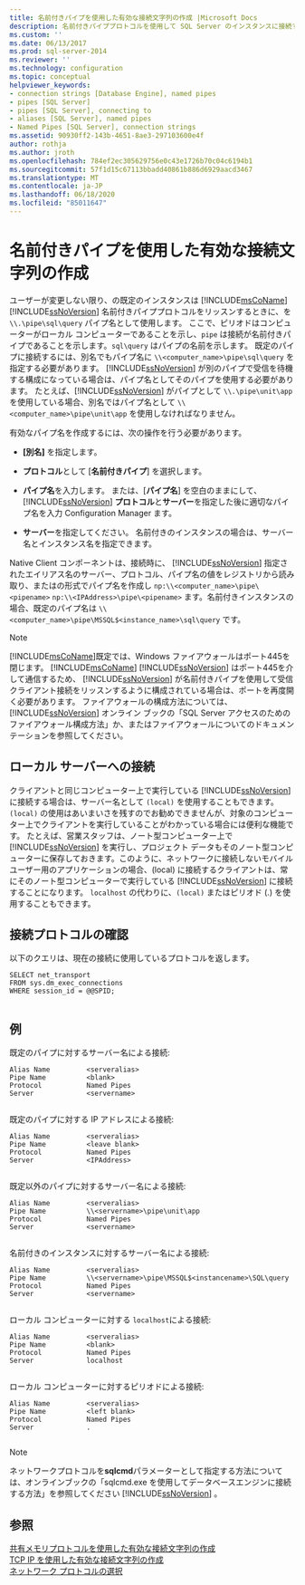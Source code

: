 ```yaml
---
title: 名前付きパイプを使用した有効な接続文字列の作成 |Microsoft Docs
description: 名前付きパイププロトコルを使用して SQL Server のインスタンスに接続するときに、有効な接続文字列を作成する方法について説明します。 有効なパイプ名の例を表示します。
ms.custom: ''
ms.date: 06/13/2017
ms.prod: sql-server-2014
ms.reviewer: ''
ms.technology: configuration
ms.topic: conceptual
helpviewer_keywords:
- connection strings [Database Engine], named pipes
- pipes [SQL Server]
- pipes [SQL Server], connecting to
- aliases [SQL Server], named pipes
- Named Pipes [SQL Server], connection strings
ms.assetid: 90930ff2-143b-4651-8ae3-297103600e4f
author: rothja
ms.author: jroth
ms.openlocfilehash: 784ef2ec305629756e0c43e1726b70c04c6194b1
ms.sourcegitcommit: 57f1d15c67113bbadd40861b886d6929aacd3467
ms.translationtype: MT
ms.contentlocale: ja-JP
ms.lasthandoff: 06/18/2020
ms.locfileid: "85011647"
---
```

# <a name="creating-a-valid-connection-string-using-named-pipes"></a>名前付きパイプを使用した有効な接続文字列の作成
  ユーザーが変更しない限り、の既定のインスタンスは [!INCLUDE[msCoName](../../includes/msconame-md.md)] [!INCLUDE[ssNoVersion](../../includes/ssnoversion-md.md)] 名前付きパイププロトコルをリッスンするときに、を `\\.\pipe\sql\query` パイプ名として使用します。 ここで、ピリオドはコンピューターがローカル コンピューターであることを示し、`pipe` は接続が名前付きパイプであることを示します。`sql\query` はパイプの名前を示します。 既定のパイプに接続するには、別名でもパイプ名に `\\<computer_name>\pipe\sql\query` を指定する必要があります。 [!INCLUDE[ssNoVersion](../../includes/ssnoversion-md.md)] が別のパイプで受信を待機する構成になっている場合は、パイプ名としてそのパイプを使用する必要があります。 たとえば、[!INCLUDE[ssNoVersion](../../includes/ssnoversion-md.md)] がパイプとして `\\.\pipe\unit\app` を使用している場合、別名ではパイプ名として `\\<computer_name>\pipe\unit\app` を使用しなければなりません。  
  
 有効なパイプ名を作成するには、次の操作を行う必要があります。  
  
-   **[別名]** を指定します。  
  
-   **プロトコル**として [**名前付きパイプ**] を選択します。  
  
-   **パイプ名**を入力します。 または、[**パイプ名**] を空白のままにして、 [!INCLUDE[ssNoVersion](../../includes/ssnoversion-md.md)] **プロトコル**と**サーバー**を指定した後に適切なパイプ名を入力 Configuration Manager ます。  
  
-   **サーバー**を指定してください。 名前付きのインスタンスの場合は、サーバー名とインスタンス名を指定できます。  
  
 Native Client コンポーネントは、接続時に、 [!INCLUDE[ssNoVersion](../../includes/ssnoversion-md.md)] 指定されたエイリアス名のサーバー、プロトコル、パイプ名の値をレジストリから読み取り、またはの形式でパイプ名を作成し `np:\\<computer_name>\pipe\<pipename>` `np:\\<IPAddress>\pipe\<pipename>` ます。名前付きインスタンスの場合、既定のパイプ名は `\\<computer_name>\pipe\MSSQL$<instance_name>\sql\query` です。  
  
> [!NOTE]  
>  [!INCLUDE[msCoName](../../includes/msconame-md.md)]既定では、Windows ファイアウォールはポート445を閉じます。 [!INCLUDE[msCoName](../../includes/msconame-md.md)] [!INCLUDE[ssNoVersion](../../includes/ssnoversion-md.md)] はポート445を介して通信するため、 [!INCLUDE[ssNoVersion](../../includes/ssnoversion-md.md)] が名前付きパイプを使用して受信クライアント接続をリッスンするように構成されている場合は、ポートを再度開く必要があります。 ファイアウォールの構成方法については、 [!INCLUDE[ssNoVersion](../../includes/ssnoversion-md.md)] オンライン ブックの「SQL Server アクセスのためのファイアウォール構成方法」か、またはファイアウォールについてのドキュメンテーションを参照してください。  
  
## <a name="connecting-to-the-local-server"></a>ローカル サーバーへの接続  
 クライアントと同じコンピューター上で実行している [!INCLUDE[ssNoVersion](../../includes/ssnoversion-md.md)] に接続する場合は、サーバー名として `(local)` を使用することもできます。 `(local)` の使用はあいまいさを残すのでお勧めできませんが、対象のコンピューター上でクライアントを実行していることがわかっている場合には便利な機能です。 たとえば、営業スタッフは、ノート型コンピューター上で [!INCLUDE[ssNoVersion](../../includes/ssnoversion-md.md)] を実行し、プロジェクト データもそのノート型コンピューターに保存しておきます。このように、ネットワークに接続しないモバイル ユーザー用のアプリケーションの場合、(local) に接続するクライアントは、常にそのノート型コンピューターで実行している [!INCLUDE[ssNoVersion](../../includes/ssnoversion-md.md)] に接続することになります。 `localhost` の代わりに、`(local)` またはピリオド (.) を使用することもできます。  
  
## <a name="verifying-your-connection-protocol"></a>接続プロトコルの確認  
 以下のクエリは、現在の接続に使用しているプロトコルを返します。  
  
```  
SELECT net_transport   
FROM sys.dm_exec_connections   
WHERE session_id = @@SPID;  
  
```  
  
## <a name="examples"></a>例  
 既定のパイプに対するサーバー名による接続:  
  
```  
Alias Name         <serveralias>  
Pipe Name          <blank>  
Protocol           Named Pipes  
Server             <servername>  
  
```  
  
 既定のパイプに対する IP アドレスによる接続:  
  
```  
Alias Name         <serveralias>  
Pipe Name          <leave blank>  
Protocol           Named Pipes  
Server             <IPAddress>  
  
```  
  
 既定以外のパイプに対するサーバー名による接続:  
  
```  
Alias Name         <serveralias>  
Pipe Name          \\<servername>\pipe\unit\app  
Protocol           Named Pipes  
Server             <servername>  
  
```  
  
 名前付きのインスタンスに対するサーバー名による接続:  
  
```  
Alias Name         <serveralias>  
Pipe Name          \\<servername>\pipe\MSSQL$<instancename>\SQL\query  
Protocol           Named Pipes  
Server             <servername>  
  
```  
  
 ローカル コンピューターに対する `localhost`による接続:  
  
```  
Alias Name         <serveralias>  
Pipe Name          <blank>  
Protocol           Named Pipes  
Server             localhost  
  
```  
  
 ローカル コンピューターに対するピリオドによる接続:  
  
```  
Alias Name         <serveralias>  
Pipe Name          <left blank>  
Protocol           Named Pipes  
Server             .  
  
```  
  
> [!NOTE]  
>  ネットワークプロトコルを**sqlcmd**パラメーターとして指定する方法については、オンラインブックの「sqlcmd.exe を使用してデータベースエンジンに接続する方法」を参照してください [!INCLUDE[ssNoVersion](../../includes/ssnoversion-md.md)] 。  
  
## <a name="see-also"></a>参照  
 [共有メモリプロトコルを使用した有効な接続文字列の作成](../../../2014/tools/configuration-manager/creating-a-valid-connection-string-using-shared-memory-protocol.md)   
 [TCP IP を使用した有効な接続文字列の作成](../../../2014/tools/configuration-manager/creating-a-valid-connection-string-using-tcp-ip.md)   
 [ネットワーク プロトコルの選択](../../../2014/tools/configuration-manager/choosing-a-network-protocol.md)  
  
  

